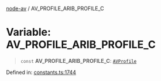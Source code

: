 [node-av](../globals.md) / AV\_PROFILE\_ARIB\_PROFILE\_C

# Variable: AV\_PROFILE\_ARIB\_PROFILE\_C

> `const` **AV\_PROFILE\_ARIB\_PROFILE\_C**: [`AVProfile`](../type-aliases/AVProfile.md)

Defined in: [constants.ts:1744](https://github.com/seydx/av/blob/f8631fc881b394300b1479f511d55cf1c370a87f/src/constants/constants.ts#L1744)
